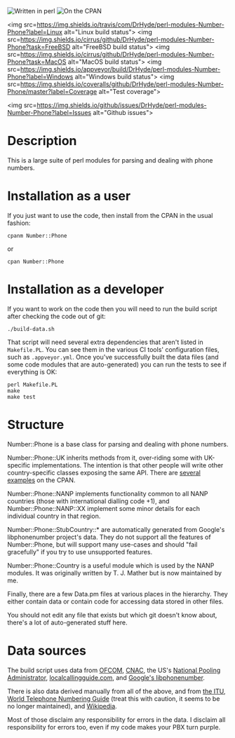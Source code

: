 <img src="https://img.shields.io/badge/perl-%2339457E.svg?&logo=perl&logoColor=white" alt="Written in perl">
<img src=https://img.shields.io/cpan/v/Number-Phone alt="On the CPAN">

<img src=https://img.shields.io/travis/com/DrHyde/perl-modules-Number-Phone?label=Linux alt="Linux build status">
<img src=https://img.shields.io/cirrus/github/DrHyde/perl-modules-Number-Phone?task=FreeBSD alt="FreeBSD build status">
<img src=https://img.shields.io/cirrus/github/DrHyde/perl-modules-Number-Phone?task=MacOS alt="MacOS build status">
<img src=https://img.shields.io/appveyor/build/DrHyde/perl-modules-Number-Phone?label=Windows alt="Windows build status">
<img src=https://img.shields.io/coveralls/github/DrHyde/perl-modules-Number-Phone/master?label=Coverage alt="Test coverage">

<img src=https://img.shields.io/github/issues/DrHyde/perl-modules-Number-Phone?label=Issues alt="Github issues">

# Description

This is a large suite of perl modules for parsing and dealing with phone numbers.

# Installation as a user

If you just want to use the code, then install from the CPAN in the usual fashion:

    cpanm Number::Phone

or

    cpan Number::Phone

# Installation as a developer

If you want to work on the code then you will need to run the build script after checking the code out of git:

    ./build-data.sh

That script will need several extra dependencies that aren't listed in `Makefile.PL`. You can see them in the various CI tools' configuration files, such as `.appveyor.yml`. Once you've successfully built the data files (and some code modules that are auto-generated) you can run the tests to see if everything is OK:

    perl Makefile.PL
    make
    make test

# Structure

Number::Phone is a base class for parsing and dealing with phone numbers.

Number::Phone::UK inherits methods from it, over-riding some with UK-specific implementations.  The intention is that other people will write other country-specific classes exposing the same API. There are [several](https://metacpan.org/release/Number-Phone-FR) [examples](https://metacpan.org/release/Number-Phone-RO) on the CPAN.

Number::Phone::NANP implements functionality common to all NANP countries (those with international dialling code +1), and Number::Phone::NANP::XX implement some minor details for each individual country in that region.

Number::Phone::StubCountry::* are automatically generated from Google's libphonenumber project's data.  They do not support all the features of Number::Phone, but will support many use-cases and should "fail gracefully" if you try to use unsupported features.

Number::Phone::Country is a useful module which is used by the NANP modules. It was originally written by T. J. Mather but is now maintained by me.

Finally, there are a few Data.pm files at various places in the hierarchy. They either contain data or contain code for accessing data stored in other files.

You should not edit any file that exists but which git doesn't know about, there's a lot of auto-generated stuff here.

# Data sources

The build script uses data from [OFCOM](http://www.ofcom.org.uk/), [CNAC](http://www.cnac.ca/), the US's [National Pooling Administrator](https://www.nationalpooling.com), [localcallingguide.com](https://localcallingguide.com/), and [Google's libphonenumber](http://code.google.com/p/libphonenumber/).

There is also data derived manually from all of the above, and from [the ITU](http://www.itu.int/itu-t/inr/nnp/), [World Telephone Numbering Guide](http://wtng.info/) (treat this with caution, it seems to be no longer maintained), and [Wikipedia](https://en.wikipedia.org/).

Most of those disclaim any responsibility for errors in the data.  I disclaim
all responsibility for errors too, even if my code makes your PBX turn
purple.

